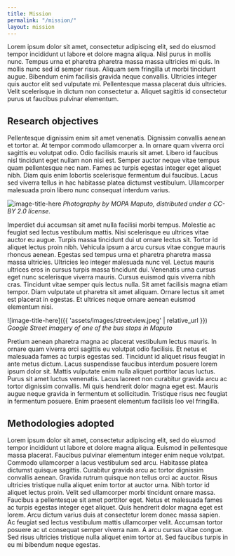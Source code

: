 ```yaml
---
title: Mission
permalink: "/mission/"
layout: mission
---
```


Lorem ipsum dolor sit amet, consectetur adipiscing elit, sed do eiusmod tempor incididunt ut labore et dolore magna aliqua. Nisl purus in mollis nunc. Tempus urna et pharetra pharetra massa massa ultricies mi quis. In mollis nunc sed id semper risus. Aliquam sem fringilla ut morbi tincidunt augue. Bibendum enim facilisis gravida neque convallis. Ultricies integer quis auctor elit sed vulputate mi. Pellentesque massa placerat duis ultricies. Velit scelerisque in dictum non consectetur a. Aliquet sagittis id consectetur purus ut faucibus pulvinar elementum.

## Research objectives
Pellentesque dignissim enim sit amet venenatis. Dignissim convallis aenean et tortor at. At tempor commodo ullamcorper a. In ornare quam viverra orci sagittis eu volutpat odio. Odio facilisis mauris sit amet. Libero id faucibus nisl tincidunt eget nullam non nisi est. Semper auctor neque vitae tempus quam pellentesque nec nam. Fames ac turpis egestas integer eget aliquet nibh. Diam quis enim lobortis scelerisque fermentum dui faucibus. Lacus sed viverra tellus in hac habitasse platea dictumst vestibulum. Ullamcorper malesuada proin libero nunc consequat interdum varius.

![image-title-here](https://upload.wikimedia.org/wikipedia/commons/2/27/Chapas_em_Maputo_%2818836878155%29.jpg)
*Photography by MOPA Maputo, distributed under a CC-BY 2.0 license.*

Imperdiet dui accumsan sit amet nulla facilisi morbi tempus. Molestie ac feugiat sed lectus vestibulum mattis. Nisi scelerisque eu ultrices vitae auctor eu augue. Turpis massa tincidunt dui ut ornare lectus sit. Tortor id aliquet lectus proin nibh. Vehicula ipsum a arcu cursus vitae congue mauris rhoncus aenean. Egestas sed tempus urna et pharetra pharetra massa massa ultricies. Ultricies leo integer malesuada nunc vel. Lectus mauris ultrices eros in cursus turpis massa tincidunt dui. Venenatis urna cursus eget nunc scelerisque viverra mauris. Cursus euismod quis viverra nibh cras. Tincidunt vitae semper quis lectus nulla. Sit amet facilisis magna etiam tempor. Diam vulputate ut pharetra sit amet aliquam. Ornare lectus sit amet est placerat in egestas. Et ultrices neque ornare aenean euismod elementum nisi.

![image-title-here]({{ 'assets/images/streetview.jpeg' | relative_url }})
*Google Street imagery of one of the bus stops in Maputo*

Pretium aenean pharetra magna ac placerat vestibulum lectus mauris. In ornare quam viverra orci sagittis eu volutpat odio facilisis. Et netus et malesuada fames ac turpis egestas sed. Tincidunt id aliquet risus feugiat in ante metus dictum. Lacus suspendisse faucibus interdum posuere lorem ipsum dolor sit. Mattis vulputate enim nulla aliquet porttitor lacus luctus. Purus sit amet luctus venenatis. Lacus laoreet non curabitur gravida arcu ac tortor dignissim convallis. Mi quis hendrerit dolor magna eget est. Mauris augue neque gravida in fermentum et sollicitudin. Tristique risus nec feugiat in fermentum posuere. Enim praesent elementum facilisis leo vel fringilla.

## Methodologies adopted
Lorem ipsum dolor sit amet, consectetur adipiscing elit, sed do eiusmod tempor incididunt ut labore et dolore magna aliqua. Euismod in pellentesque massa placerat. Faucibus pulvinar elementum integer enim neque volutpat. Commodo ullamcorper a lacus vestibulum sed arcu. Habitasse platea dictumst quisque sagittis. Curabitur gravida arcu ac tortor dignissim convallis aenean. Gravida rutrum quisque non tellus orci ac auctor. Risus ultricies tristique nulla aliquet enim tortor at auctor urna. Nibh tortor id aliquet lectus proin. Velit sed ullamcorper morbi tincidunt ornare massa. Faucibus a pellentesque sit amet porttitor eget. Netus et malesuada fames ac turpis egestas integer eget aliquet. Quis hendrerit dolor magna eget est lorem. Arcu dictum varius duis at consectetur lorem donec massa sapien. Ac feugiat sed lectus vestibulum mattis ullamcorper velit. Accumsan tortor posuere ac ut consequat semper viverra nam. A arcu cursus vitae congue. Sed risus ultricies tristique nulla aliquet enim tortor at. Sed faucibus turpis in eu mi bibendum neque egestas.
